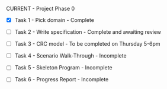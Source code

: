 CURRENT - Project Phase 0  

- [x] Task 1 - Pick domain - Complete  

- [ ] Task 2 - Write specification - Complete and awaiting review  

- [ ] Task 3 - CRC model - To be completed on Thursday 5-6pm  

- [ ] Task 4 - Scenario Walk-Through - Incomplete  

- [ ] Task 5 - Skeleton Program - Incomplete  

- [ ] Task 6 - Progress Report - Incomplete  
